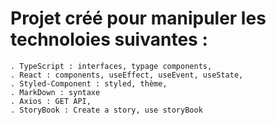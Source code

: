 # Projet créé pour manipuler les technoloies suivantes : 
    . TypeScript : interfaces, typage components,
    . React : components, useEffect, useEvent, useState,
    . Styled-Component : styled, thème,
    . MarkDown : syntaxe
    . Axios : GET API,
    . StoryBook : Create a story, use storyBook
    


